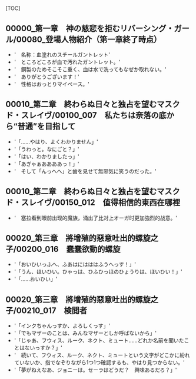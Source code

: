 # 

[TOC]

## 00000_第一章　神の慈悲を拒むリバーシング・ガール/00080_登場人物紹介（第一章終了時点）

- '　名称：血塗れのスチールガントレット'
- '　ところどころが血で汚れたガントレット。'
- '　鋼製のためそこそこ重く、血は水で洗ってもなぜか取れない。'
- '　ありがとうございます！'
- '　性格はおっとりマイペース。'


## 00010_第二章　終わらぬ日々と独占を望むマスクド・スレイヴ/00100_007　私たちは奈落の底から“普通”を目指して

- '「……やはり、よくわかりません」'
- '「うわっと。なにごと？」'
- '「はい、わかりましたっ」'
- '「あぎゃぁああああっ！」'
- '　そして「んっへへ」と歯を見せて無邪気に笑うのだった。'


## 00010_第二章　終わらぬ日々と独占を望むマスクド・スレイヴ/00150_012　值得相信的東西在哪裡

- '　塞拉看到眼前出现的魔族，涌出了比対上オーガ时更加強烈的战意。'


## 00020_第三章　將增殖的惡意吐出的螺旋之子/00200_016　蠢蠢欲動的螺旋

- '「おいひいっふへ、ふあはにはははふうへっす！」'
- '「うん、ほいひい。ひゃっは、ひふひっほのひょうりは、ほいひい！」'
- '「……おいひい」'


## 00020_第三章　將增殖的惡意吐出的螺旋之子/00210_017　検閲者

- '「インクちゃんっすか、よろしくっす」'
- '「でもマザーのことは、みんなマザーとしか呼ばないから」'
- '「じゃあ、フウィス、ルーク、ネクト、ミュート……どれか名前を聞いたことはないっすか？」'
- '　続いて、フウィス、ルーク、ネクト、ミュートという文字がどこかに紛れていないか、指でなぞりながら1つ1つ確認するも、やはり見つからない。'
- '「夢がねえなあ、ジョニーは。セーラはどうだ？　興味あるだろ？」'
